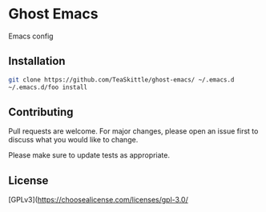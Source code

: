 # Ghost Emacs

Emacs config

## Installation

``` sh
git clone https://github.com/TeaSkittle/ghost-emacs/ ~/.emacs.d
~/.emacs.d/foo install
```

## Contributing

Pull requests are welcome. For major changes, please open an issue first to discuss what you would like to change.

Please make sure to update tests as appropriate.

## License
[GPLv3](https://choosealicense.com/licenses/gpl-3.0/
